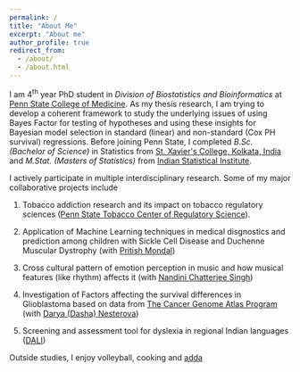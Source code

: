 ```yaml
---
permalink: /
title: "About Me"
excerpt: "About me"
author_profile: true
redirect_from: 
  - /about/
  - /about.html
---
```


I am 4<sup>th</sup> year PhD student in _Division of Biostatistics and Bioinformatics_ at [Penn State College of Medicine](https://med.psu.edu/). As my thesis research, I am trying to develop a coherent framework to study the underlying issues of using Bayes Factor for testing of hypotheses and using these insights for Bayesian model selection in standard (linear) and non-standard (Cox PH survival) regressions. Before joining Penn State, I completed _B.Sc. (Bachelor of Science)_ in Statistics from [St. Xavier's College, Kolkata, India](http://www.sxccal.edu/) and _M.Stat. (Masters of Statistics)_ from [Indian Statistical Institute](https://www.isical.ac.in/).

I actively participate in multiple interdisciplinary research. Some of my major collaborative projects include

1. Tobacco addiction research and its impact on tobacco regulatory sciences ([Penn State Tobacco Center of Regulatory Science](https://sites.psu.edu/tcors/)).

2. Application of Machine Learning techniques in medical disgnostics and prediction among children with Sickle Cell Disease and Duchenne Muscular Dystrophy (with [Pritish Mondal](https://childrens.pennstatehealth.org/display-provider/-/provider/1923/pritish-mondal-md))

3. Cross cultural pattern of emotion perception in music and how musical features (like rhythm) affects it (with [Nandini Chatterjee Singh](http://nandinisingh.wixsite.com/labweb))

4. Investigation of Factors affecting the survival differences in Glioblastoma based on data from [The Cancer Genome Atlas Program
](https://www.cancer.gov/about-nci/organization/ccg/research/structural-genomics/tcga) (with [Darya (Dasha) Nesterova](https://www.linkedin.com/in/darya-dasha-nesterova-a11876b3/))

5. Screening and assessment tool for dyslexia in regional Indian languages ([DALI](http://14.139.62.22/DALI/index.php))



Outside studies, I enjoy volleyball, cooking and [adda](https://en.wikipedia.org/wiki/Adda_(South_Asian))
